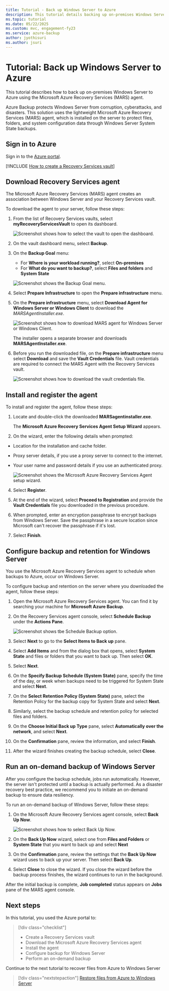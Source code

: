 ```yaml
---
title: Tutorial - Back up Windows Server to Azure
description: This tutorial details backing up on-premises Windows Servers to a Recovery Services vault.
ms.topic: tutorial
ms.date: 05/22/2025
ms.custom: mvc, engagement-fy23
ms.service: azure-backup
author: jyothisuri
ms.author: jsuri
---
```

# Tutorial: Back up Windows Server to Azure

This tutorial describes how to back up on-premises Windows Server to Azure using the Microsoft Azure Recovery Services (MARS) agent.

Azure Backup protects Windows Server from corruption, cyberattacks, and disasters. This solution uses the lightweight Microsoft Azure Recovery Services (MARS) agent, which is installed on the server to protect files, folders, and system configuration data through Windows Server System State backups.

## Sign in to Azure

Sign in to the [Azure portal](https://portal.azure.com).

[!INCLUDE [How to create a Recovery Services vault](../../includes/backup-create-rs-vault.md)]

## Download Recovery Services agent

The Microsoft Azure Recovery Services (MARS) agent creates an association between Windows Server and your Recovery Services vault.

To download the agent to your server, follow these steps:

1. From the list of Recovery Services vaults, select **myRecoveryServicesVault** to open its dashboard.

   ![Screenshot shows how to select the vault to open the dashboard.](./media/tutorial-backup-windows-server-to-azure/open-vault-from-list.png)

2. On the vault dashboard menu, select **Backup**.

3. On the **Backup Goal** menu:

   * For **Where is your workload running?**, select **On-premises**
   * For **What do you want to backup?**, select **Files and folders** and **System State**

   ![Screenshot shows the Backup Goal menu.](./media/tutorial-backup-windows-server-to-azure/backup-goal.png)

4. Select **Prepare Infrastructure** to open the **Prepare infrastructure** menu.

5. On the **Prepare infrastructure** menu, select **Download Agent for Windows Server or Windows Client** to download the *MARSAgentInstaller.exe*.

    ![Screenshot shows how to download MARS agent for Windows Server or Windows Client.](./media/tutorial-backup-windows-server-to-azure/prepare-infrastructure.png)

    The installer opens a separate browser and downloads **MARSAgentInstaller.exe**.

6. Before you run the downloaded file, on the **Prepare infrastructure** menu select **Download** and save the **Vault Credentials** file. Vault credentials are required to connect the MARS Agent with the Recovery Services vault.

    ![Screenshot shows how to download the vault credentials file.](./media/tutorial-backup-windows-server-to-azure/download-vault-credentials.png)

## Install and register the agent

To install and register the agent, follow these steps:

1. Locate and double-click the downloaded **MARSagentinstaller.exe**.

   The **Microsoft Azure Recovery Services Agent Setup Wizard** appears.

2.  On the wizard, enter the following details when prompted:
   * Location for the installation and cache folder.
   * Proxy server details, if you use a proxy server to connect to the internet.
   * Your user name and password details if you use an authenticated proxy.

     ![Screenshot shows the Microsoft Azure Recovery Services Agent setup wizard.](./media/tutorial-backup-windows-server-to-azure/mars-installer.png)

4.  Select **Register**.
5. At the end of the wizard, select **Proceed to Registration** and provide the **Vault Credentials** file you downloaded in the previous procedure.

6. When prompted, enter an encryption passphrase to encrypt backups from Windows Server. Save the passphrase in a secure location since Microsoft can't recover the passphrase if it's lost.

7. Select **Finish**.

## Configure backup and retention for Windows Server

You use the Microsoft Azure Recovery Services agent to schedule when backups to Azure, occur on Windows Server.

To configure backup and retention on the server where you downloaded the agent, follow these steps:

1. Open the Microsoft Azure Recovery Services agent. You can find it by searching your machine for **Microsoft Azure Backup**.

2. On the Recovery Services agent console, select **Schedule Backup** under the **Actions Pane**.

    ![Screenshot shows tbe Schedule Backup option.](./media/tutorial-backup-windows-server-to-azure/mars-schedule-backup.png)

3. Select **Next** to go to the **Select Items to Back up** pane.

4. Select **Add Items** and from the dialog box that opens, select **System State** and files or folders that you want to back up. Then select **OK**.

5. Select **Next**.

6. On the **Specify Backup Schedule (System State)** pane, specify the time of the day, or week when backups need to be triggered for System State and select **Next**.

7. On the **Select Retention Policy (System State)** pane, select the Retention Policy for the backup copy for System State and select **Next**.

8. Similarly, select the backup schedule and retention policy for selected files and folders.

9. On the **Choose Initial Back up Type** pane, select **Automatically over the network**, and select **Next**.

10. On the **Confirmation** pane, review the information, and select **Finish**.

11. After the wizard finishes creating the backup schedule, select **Close**.

## Run an on-demand backup of Windows Server

After you configure the backup schedule, jobs run automatically. However, the server isn't protected until a backup is actually performed. As a disaster recovery best practice, we recommend you to initiate an on-demand backup to ensure data resiliency.

To run an on-demand backup of Windows Server, follow these steps:

1. On the Microsoft Azure Recovery Services agent console, select **Back Up Now**.

    ![Screenshot shows how to select Back Up Now.](./media/tutorial-backup-windows-server-to-azure/backup-now.png)

2. On the **Back Up Now** wizard, select one from **Files and Folders** or **System State** that you want to back up and select **Next**
3. On the **Confirmation** pane, review the settings that the **Back Up Now** wizard uses to back up your server. Then select **Back Up**.
4. Select **Close** to close the wizard. If you close the wizard before the backup process finishes, the wizard continues to run in the background.

After the initial backup is complete, **Job completed** status appears on **Jobs** pane of the MARS agent console.

## Next steps

In this tutorial, you used the Azure portal to:

> [!div class="checklist"]
>
> * Create a Recovery Services vault
> * Download the Microsoft Azure Recovery Services agent
> * Install the agent
> * Configure backup for Windows Server
> * Perform an on-demand backup

Continue to the next tutorial to recover files from Azure to Windows Server

> [!div class="nextstepaction"]
> [Restore files from Azure to Windows Server](./tutorial-backup-restore-files-windows-server.md)
